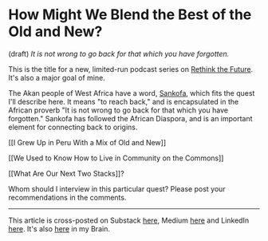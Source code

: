 # How Might We Blend the Best of the Old and New?
 (draft) 
*It is not wrong to go back for that which you have forgotten.* 

This is the title for a new, limited-run podcast series on [Rethink the Future](https://rethinkconstraints.substack.com/podcast). It's also a major goal of mine. 

The Akan people of West Africa have a word, [Sankofa](https://en.wikipedia.org/wiki/Sankofa), which fits the quest I'll describe here. It means "to reach back," and is encapsulated in the African proverb "It is not wrong to go back for that which you have forgotten." Sankofa has followed the African Diaspora, and is an important element for connecting back to origins. 

[[I Grew Up in Peru With a Mix of Old and New]] 

[[We Used to Know How to Live in Community on the Commons]] 

[[What Are Our Next Two Stacks]]? 

Whom should I interview in this particular quest? Please post your recommendations in the comments. 

--- 
This article is cross-posted on Substack [here](), Medium [here]() and LinkedIn [here](). It's also [here](https://bra.in/2jobLY) in my Brain. 
